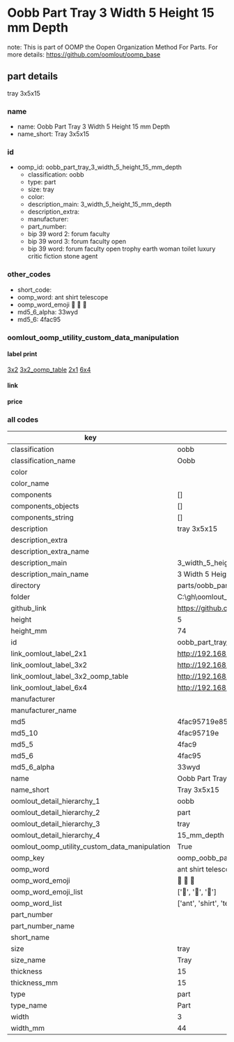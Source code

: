 # Oobb Part Tray 3 Width 5 Height 15 mm Depth  

note: This is part of OOMP the Oopen Organization Method For Parts. For more details: https://github.com/oomlout/oomp_base

##  part details
  



tray 3x5x15



### name
* name: Oobb Part Tray 3 Width 5 Height 15 mm Depth
* name_short: Tray 3x5x15 
### id
* oomp_id: oobb_part_tray_3_width_5_height_15_mm_depth
  * classification: oobb
  * type: part
  * size: tray
  * color: 
  * description_main: 3_width_5_height_15_mm_depth
  * description_extra: 
  * manufacturer: 
  * part_number: 
  * bip 39 word 2: forum faculty
  * bip 39 word 3: forum faculty open
  * bip 39 word: forum faculty open trophy earth woman toilet luxury critic fiction stone agent

### other_codes
* short_code: 
* oomp_word: ant shirt telescope
* oomp_word_emoji :ant: :shirt: :telescope:
* md5_6_alpha: 33wyd
* md5_6: 4fac95






### oomlout_oomp_utility_custom_data_manipulation
#### label print
[3x2](http://192.168.1.245:1112/?label=oomp%2033wyd)
[3x2_oomp_table](http://192.168.1.108:1112/?label=oomp%2033wyd)
[2x1](http://192.168.1.242:1112/?label=oomp%2033wyd)
[6x4](http://192.168.1.55:1112/?label=oomp%2033wyd)    

#### link

                              

#### price







### all codes 
| key | value |  
| --- | --- |  
| classification | oobb |  
| classification_name | Oobb |  
| color |  |  
| color_name |  |  
| components | [] |  
| components_objects | [] |  
| components_string | [] |  
| description | tray 3x5x15 |  
| description_extra |  |  
| description_extra_name |  |  
| description_main | 3_width_5_height_15_mm_depth |  
| description_main_name | 3 Width 5 Height 15 mm Depth |  
| directory | parts/oobb_part_tray_3_width_5_height_15_mm_depth |  
| folder | C:\gh\oomlout_oobb_version_4_generated_parts\parts\oobb_part_tray_3_width_5_height_15_mm_depth |  
| github_link | https://github.com/oomlout/oomlout_oomp_part_src/tree/main/parts/oobb_part_tray_3_width_5_height_15_mm_depth |  
| height | 5 |  
| height_mm | 74 |  
| id | oobb_part_tray_3_width_5_height_15_mm_depth |  
| link_oomlout_label_2x1 | http://192.168.1.242:1112/?label=oomp%2033wyd |  
| link_oomlout_label_3x2 | http://192.168.1.245:1112/?label=oomp%2033wyd |  
| link_oomlout_label_3x2_oomp_table | http://192.168.1.108:1112/?label=oomp%2033wyd |  
| link_oomlout_label_6x4 | http://192.168.1.55:1112/?label=oomp%2033wyd |  
| manufacturer |  |  
| manufacturer_name |  |  
| md5 | 4fac95719e855c7bf3a2be8f36546add |  
| md5_10 | 4fac95719e |  
| md5_5 | 4fac9 |  
| md5_6 | 4fac95 |  
| md5_6_alpha | 33wyd |  
| name | Oobb Part Tray 3 Width 5 Height 15 mm Depth |  
| name_short | Tray 3x5x15  |  
| oomlout_detail_hierarchy_1 | oobb |  
| oomlout_detail_hierarchy_2 | part |  
| oomlout_detail_hierarchy_3 | tray |  
| oomlout_detail_hierarchy_4 | 15_mm_depth |  
| oomlout_oomp_utility_custom_data_manipulation | True |  
| oomp_key | oomp_oobb_part_tray_3_width_5_height_15_mm_depth |  
| oomp_word | ant shirt telescope |  
| oomp_word_emoji | :ant: :shirt: :telescope: |  
| oomp_word_emoji_list | [':ant:', ':shirt:', ':telescope:'] |  
| oomp_word_list | ['ant', 'shirt', 'telescope'] |  
| part_number |  |  
| part_number_name |  |  
| short_name |  |  
| size | tray |  
| size_name | Tray |  
| thickness | 15 |  
| thickness_mm | 15 |  
| type | part |  
| type_name | Part |  
| width | 3 |  
| width_mm | 44 |  
